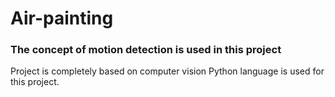 # Air-painting
### The concept of motion detection is used in this project

Project is completely based on computer vision 
Python language is used for this project.

